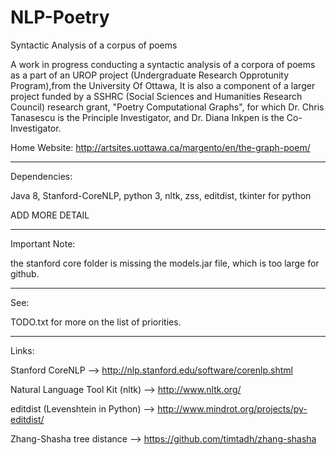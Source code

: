# NLP-Poetry
Syntactic Analysis of a corpus of poems

A work in progress conducting a syntactic analysis of a corpora of poems as a part of an UROP project (Undergraduate Research Opprotunity Program),from the University Of Ottawa,
It is also a component of a larger project funded by a SSHRC (Social Sciences and Humanities Research Council) research grant, "Poetry Computational Graphs", for which Dr. Chris Tanasescu is the Principle Investigator, and Dr. Diana Inkpen is the Co-Investigator.

Home Website:
http://artsites.uottawa.ca/margento/en/the-graph-poem/

************

Dependencies:

Java 8, Stanford-CoreNLP, python 3, nltk, zss, editdist, tkinter for python

ADD MORE DETAIL

************

Important Note:

the stanford core folder is missing the models.jar file, which is too large for github.

************

See:

TODO.txt for more on the list of priorities.

************

Links:

Stanford CoreNLP                 --> http://nlp.stanford.edu/software/corenlp.shtml

Natural Language Tool Kit (nltk) --> http://www.nltk.org/

editdist (Levenshtein in Python) --> http://www.mindrot.org/projects/py-editdist/

Zhang-Shasha tree distance       --> https://github.com/timtadh/zhang-shasha



